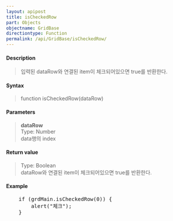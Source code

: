 ```yaml
---
layout: apipost
title: isCheckedRow
part: Objects
objectname: GridBase
directiontype: Function
permalink: /api/GridBase/isCheckedRow/
---
```



#### Description

> 입력된 dataRow와 연결된 item이 체크되어있으면 true를 반환한다.  

#### Syntax

> function isCheckedRow(dataRow)  

#### Parameters

> **dataRow**  
> Type: Number  
> data행의 index  

#### Return value

> Type: Boolean  
> dataRow와 연결된 item이 체크되어있으면 true를 반환한다.  

#### Example

<pre class="prettyprint">
    if (grdMain.isCheckedRow(0)) {
        alert("체크");
    }
</pre>
